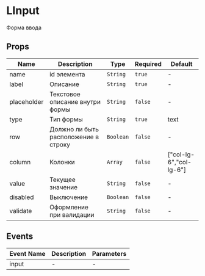 # LInput

Форма ввода

## Props

<!-- @vuese:LInput:props:start -->
|Name|Description|Type|Required|Default|
|---|---|---|---|---|
|name|id элемента|`String`|`true`|-|
|label|Описание|`String`|`true`|-|
|placeholder|Текстовое описание внутри формы|`String`|`false`|-|
|type|Тип формы|`String`|`true`|text|
|row|Должно ли быть расположение в строку|`Boolean`|`false`|-|
|column|Колонки|`Array`|`false`|["col-lg-6","col-lg-6"]|
|value|Текущее значение|`String`|`false`|-|
|disabled|Выключение|`Boolean`|`false`|-|
|validate|Оформление при валидации|`String`|`false`|-|

<!-- @vuese:LInput:props:end -->


## Events

<!-- @vuese:LInput:events:start -->
|Event Name|Description|Parameters|
|---|---|---|
|input|-|-|

<!-- @vuese:LInput:events:end -->


